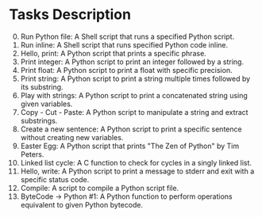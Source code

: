 # Tasks Description

0. Run Python file: A Shell script that runs a specified Python script.
1. Run inline: A Shell script that runs specified Python code inline.
2. Hello, print: A Python script that prints a specific phrase.
3. Print integer: A Python script to print an integer followed by a string.
4. Print float: A Python script to print a float with specific precision.
5. Print string: A Python script to print a string multiple times followed by its substring.
6. Play with strings: A Python script to print a concatenated string using given variables.
7. Copy - Cut - Paste: A Python script to manipulate a string and extract substrings.
8. Create a new sentence: A Python script to print a specific sentence without creating new variables.
9. Easter Egg: A Python script that prints "The Zen of Python" by Tim Peters.
10. Linked list cycle: A C function to check for cycles in a singly linked list.
11. Hello, write: A Python script to print a message to stderr and exit with a specific status code.
12. Compile: A script to compile a Python script file.
13. ByteCode -> Python #1: A Python function to perform operations equivalent to given Python bytecode.
